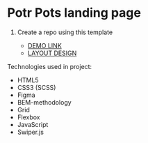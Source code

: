 # Potr Pots landing page
1. Create a repo using this template

    - [DEMO LINK](https://Yeliseiev.github.io/Potr_Pots_project/)
    - [LAYOUT DESIGN](https://www.figma.com/file/50zgLU65Mcd3MisFHMfLfx/POTR-POTS_FE-students?node-id=1760%3A281)

Technologies used in project:

  - HTML5
  - CSS3 (SCSS)
  - Figma
  - BEM-methodology
  - Grid
  - Flexbox
  - JavaScript
  - Swiper.js
